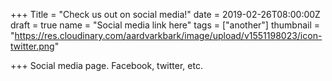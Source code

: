 +++
Title = "Check us out on social media!"
date = 2019-02-26T08:00:00Z
draft = true
name = "Social media link here"
tags = ["another"]
thumbnail = "https://res.cloudinary.com/aardvarkbark/image/upload/v1551198023/icon-twitter.png"

+++
Social media page. Facebook, twitter, etc. 